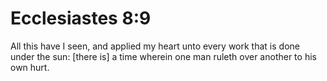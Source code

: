 # Ecclesiastes 8:9

All this have I seen, and applied my heart unto every work that is done under the sun: [there is] a time wherein one man ruleth over another to his own hurt.